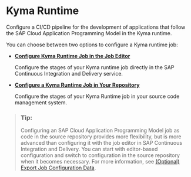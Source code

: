 <!-- loioffe41132abdf444882930457067f84a5 -->

# Kyma Runtime

Configure a CI/CD pipeline for the development of applications that follow the SAP Cloud Application Programming Model in the Kyma runtime.

You can choose between two options to configure a Kyma runtime job:

-   **[Configure Kyma Runtime Job in the Job Editor](configure-kyma-runtime-job-in-the-job-editor-0700ecb.md)**

    Configure the stages of your Kyma runtime job directly in the SAP Continuous Integration and Delivery service.

-   **[Configure a Kyma Runtime Job in Your Repository](configure-a-kyma-runtime-job-in-your-repository-9f1c1e2.md)**

    Configure the stages of your Kyma Runtime job in your source code management system.


> ### Tip:  
> Configuring an SAP Cloud Application Programming Model job as code in the source repository provides more flexibility, but is more advanced than configuring it with the job editor in SAP Continuous Integration and Delivery. You can start with editor-based configuration and switch to configuration in the source repository when it becomes necessary. For more information, see [\(Optional\) Export Job Configuration Data](https://help.sap.com/docs/continuous-integration-and-delivery/sap-continuous-integration-and-delivery/export-job-configuration-data?version=Cloud).

